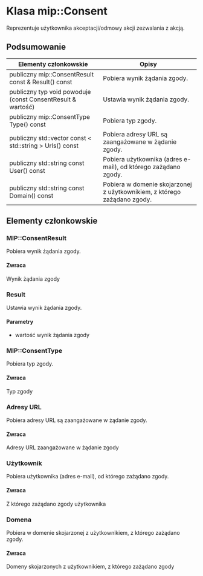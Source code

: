 # <a name="class-mipconsent"></a>Klasa mip::Consent 
Reprezentuje użytkownika akceptacji/odmowy akcji zezwalania z akcją.
  
## <a name="summary"></a>Podsumowanie
 Elementy członkowskie                        | Opisy                                
--------------------------------|---------------------------------------------
publiczny mip::ConsentResult const & Result() const  |  Pobiera wynik żądania zgody.
publiczny typ void powoduje (const ConsentResult & wartość)  |  Ustawia wynik żądania zgody.
publiczny mip::ConsentType Type() const  |  Pobiera typ zgody.
publiczny std::vector const < std::string > Urls() const  |  Pobiera adresy URL są zaangażowane w żądanie zgody.
publiczny std::string const User() const  |  Pobiera użytkownika (adres e-mail), od którego zażądano zgody.
publiczny std::string const Domain() const  |  Pobiera w domenie skojarzonej z użytkownikiem, z którego zażądano zgody.
  
## <a name="members"></a>Elementy członkowskie
  
### <a name="mipconsentresult"></a>MIP::ConsentResult
Pobiera wynik żądania zgody.
  
#### <a name="returns"></a>Zwraca
Wynik żądania zgody
  
### <a name="result"></a>Result
Ustawia wynik żądania zgody.
  
#### <a name="parameters"></a>Parametry
* wartość wynik żądania zgody
  
### <a name="mipconsenttype"></a>MIP::ConsentType
Pobiera typ zgody.
  
#### <a name="returns"></a>Zwraca
Typ zgody
  
### <a name="urls"></a>Adresy URL
Pobiera adresy URL są zaangażowane w żądanie zgody.
  
#### <a name="returns"></a>Zwraca
Adresy URL zaangażowane w żądanie zgody
  
### <a name="user"></a>Użytkownik
Pobiera użytkownika (adres e-mail), od którego zażądano zgody.
  
#### <a name="returns"></a>Zwraca
Z którego zażądano zgody użytkownika
  
### <a name="domain"></a>Domena
Pobiera w domenie skojarzonej z użytkownikiem, z którego zażądano zgody.
  
#### <a name="returns"></a>Zwraca
Domeny skojarzonych z użytkownikiem, z którego zażądano zgody